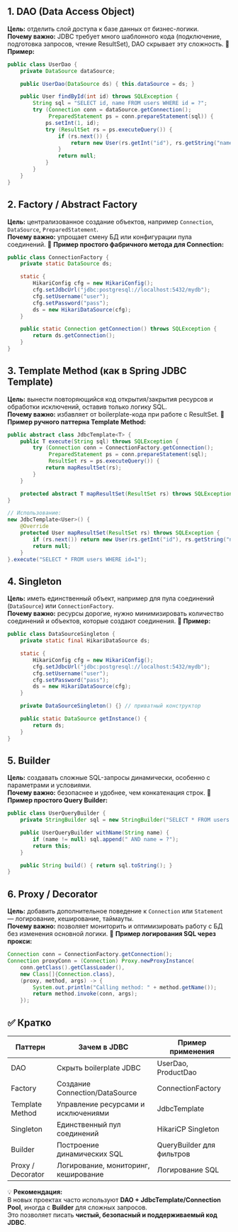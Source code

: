 ## 1. **DAO (Data Access Object)**
**Цель:** отделить слой доступа к базе данных от бизнес-логики.  
**Почему важно:** JDBC требует много шаблонного кода (подключение, подготовка запросов, чтение ResultSet), DAO скрывает эту сложность.
📄 **Пример:**
```java
public class UserDao {
    private DataSource dataSource;

    public UserDao(DataSource ds) { this.dataSource = ds; }

    public User findById(int id) throws SQLException {
        String sql = "SELECT id, name FROM users WHERE id = ?";
        try (Connection conn = dataSource.getConnection();
             PreparedStatement ps = conn.prepareStatement(sql)) {
            ps.setInt(1, id);
            try (ResultSet rs = ps.executeQuery()) {
                if (rs.next()) {
                    return new User(rs.getInt("id"), rs.getString("name"));
                }
                return null;
            }
        }
    }
}
```
## 2. **Factory / Abstract Factory**
**Цель:** централизованное создание объектов, например `Connection`, `DataSource`, `PreparedStatement`.  
**Почему важно:** упрощает смену БД или конфигурации пула соединений.
📄 **Пример простого фабричного метода для Connection:**
```java
public class ConnectionFactory {
    private static DataSource ds;

    static {
        HikariConfig cfg = new HikariConfig();
        cfg.setJdbcUrl("jdbc:postgresql://localhost:5432/mydb");
        cfg.setUsername("user");
        cfg.setPassword("pass");
        ds = new HikariDataSource(cfg);
    }

    public static Connection getConnection() throws SQLException {
        return ds.getConnection();
    }
}
```
## 3. **Template Method (как в Spring JDBC Template)**
**Цель:** вынести повторяющийся код открытия/закрытия ресурсов и обработки исключений, оставив только логику SQL.  
**Почему важно:** избавляет от boilerplate-кода при работе с ResultSet.
📄 **Пример ручного паттерна Template Method:**
```java
public abstract class JdbcTemplate<T> {
    public T execute(String sql) throws SQLException {
        try (Connection conn = ConnectionFactory.getConnection();
             PreparedStatement ps = conn.prepareStatement(sql);
             ResultSet rs = ps.executeQuery()) {
            return mapResultSet(rs);
        }
    }

    protected abstract T mapResultSet(ResultSet rs) throws SQLException;
}

// Использование:
new JdbcTemplate<User>() {
    @Override
    protected User mapResultSet(ResultSet rs) throws SQLException {
        if (rs.next()) return new User(rs.getInt("id"), rs.getString("name"));
        return null;
    }
}.execute("SELECT * FROM users WHERE id=1");
```
## 4. **Singleton**
**Цель:** иметь единственный объект, например для пула соединений (`DataSource`) или `ConnectionFactory`.  
**Почему важно:** ресурсы дорогие, нужно минимизировать количество соединений и объектов, которые создают соединения.
📄 **Пример:**
```java
public class DataSourceSingleton {
    private static final HikariDataSource ds;

    static {
        HikariConfig cfg = new HikariConfig();
        cfg.setJdbcUrl("jdbc:postgresql://localhost:5432/mydb");
        cfg.setUsername("user");
        cfg.setPassword("pass");
        ds = new HikariDataSource(cfg);
    }

    private DataSourceSingleton() {} // приватный конструктор

    public static DataSource getInstance() {
        return ds;
    }
}
```
## 5. **Builder**
**Цель:** создавать сложные SQL-запросы динамически, особенно с параметрами и условиями.  
**Почему важно:** безопаснее и удобнее, чем конкатенация строк.
📄 **Пример простого Query Builder:**
```java
public class UserQueryBuilder {
    private StringBuilder sql = new StringBuilder("SELECT * FROM users WHERE 1=1");

    public UserQueryBuilder withName(String name) {
        if (name != null) sql.append(" AND name = ?");
        return this;
    }

    public String build() { return sql.toString(); }
}
```
## 6. **Proxy / Decorator**
**Цель:** добавить дополнительное поведение к `Connection` или `Statement` — логирование, кеширование, таймауты.  
**Почему важно:** позволяет мониторить и оптимизировать работу с БД без изменения основной логики.
📄 **Пример логирования SQL через прокси:**
```java
Connection conn = ConnectionFactory.getConnection();
Connection proxyConn = (Connection) Proxy.newProxyInstance(
    conn.getClass().getClassLoader(),
    new Class[]{Connection.class},
    (proxy, method, args) -> {
        System.out.println("Calling method: " + method.getName());
        return method.invoke(conn, args);
    });
```
## ✅ Кратко

|Паттерн|Зачем в JDBC|Пример применения|
|---|---|---|
|DAO|Скрыть boilerplate JDBC|UserDao, ProductDao|
|Factory|Создание Connection/DataSource|ConnectionFactory|
|Template Method|Управление ресурсами и исключениями|JdbcTemplate|
|Singleton|Единственный пул соединений|HikariCP Singleton|
|Builder|Построение динамических SQL|QueryBuilder для фильтров|
|Proxy / Decorator|Логирование, мониторинг, кеширование|Логирование SQL|
💡 **Рекомендация:**  
В новых проектах часто используют **DAO + JdbcTemplate/Connection Pool**, иногда с **Builder** для сложных запросов.  
Это позволяет писать **чистый, безопасный и поддерживаемый код JDBC**.